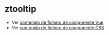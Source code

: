 # ztooltip

 - Ver [contenido de fichero de componente Vue](./ztooltip.vue)
 - Ver [contenido de fichero de componente CSS](./ztooltip.css)
